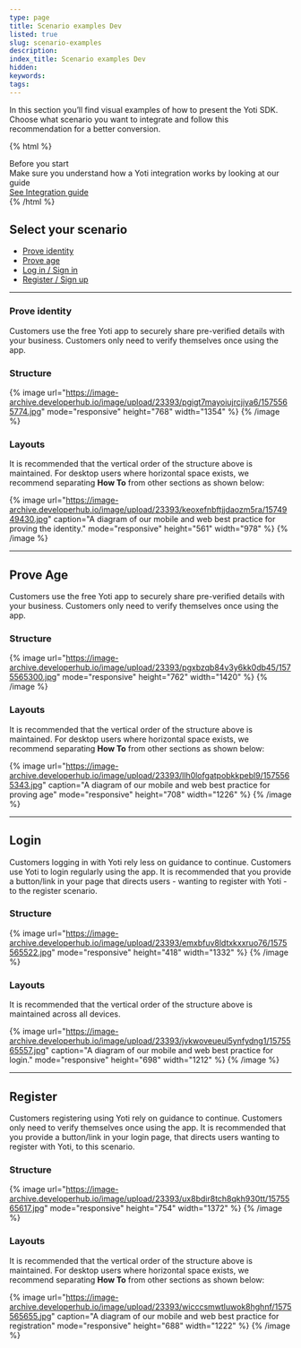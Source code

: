 ```yaml
---
type: page
title: Scenario examples Dev
listed: true
slug: scenario-examples
description: 
index_title: Scenario examples Dev
hidden: 
keywords: 
tags: 
---
```


In this section you’ll find visual examples of how to present the Yoti SDK. Choose what scenario you want to integrate and follow this recommendation for a better conversion.

{% html %}
<div class="alert-BYS">
   <div class="alert-title" id="BYS">
      Before you start
   </div>
   <div class="alert-text" >
      Make sure you understand how a Yoti integration works by looking at our guide
   </div>
   <div class="alert-links"> 
      <a  target="_self"  href="https://developers.yoti.com/yoti/technical-overview-app">See Integration guide</a>
   </div>
</div>
{% /html %}

## Select your scenario

- [Prove identity](https://developers.yoti.com/yoti/scenario-examples#prove-identity)
- [Prove age](https://developers.yoti.com/yoti/scenario-examples#prove-age)
- [Log in / Sign in](https://developers.yoti.com/yoti/scenario-examples#login)
- [Register / Sign up](https://developers.yoti.com/yoti/scenario-examples#register)

---

### Prove identity

Customers use the free Yoti app to securely share pre-verified details with your business. Customers only need to verify themselves once using the app.

### Structure

{% image url="https://image-archive.developerhub.io/image/upload/23393/pgigt7mayoiujrcjiya6/1575565774.jpg" mode="responsive" height="768" width="1354" %}
{% /image %}

### Layouts

It is recommended that the vertical order of the structure above is maintained. For desktop users where horizontal space exists, we recommend separating **How To** from other sections as shown below:

{% image url="https://image-archive.developerhub.io/image/upload/23393/keoxefnbftjjdaozm5ra/1574949430.jpg" caption="A diagram of our mobile and web best practice for proving the identity." mode="responsive" height="561" width="978" %}
{% /image %}

---

## Prove Age

Customers use the free Yoti app to securely share pre-verified details with your business. Customers only need to verify themselves once using the app.

### Structure

{% image url="https://image-archive.developerhub.io/image/upload/23393/pgxbzqb84v3y6kk0db45/1575565300.jpg" mode="responsive" height="762" width="1420" %}
{% /image %}

### Layouts

It is recommended that the vertical order of the structure above is maintained. For desktop users where horizontal space exists, we recommend separating **How To** from other sections as shown below:

{% image url="https://image-archive.developerhub.io/image/upload/23393/llh0lofgatpobkkpebl9/1575565343.jpg" caption="A diagram of our mobile and web best practice for proving age" mode="responsive" height="708" width="1226" %}
{% /image %}

---

## Login

Customers logging in with Yoti rely less on guidance to continue. Customers use Yoti to login regularly using the app. It is recommended that you provide a button/link in your page that directs users - wanting to register with Yoti - to the register scenario.

### Structure

{% image url="https://image-archive.developerhub.io/image/upload/23393/emxbfuv8ldtxkxxruo76/1575565522.jpg" mode="responsive" height="418" width="1332" %}
{% /image %}

### Layouts

It is recommended that the vertical order of the structure above is maintained across all devices.

{% image url="https://image-archive.developerhub.io/image/upload/23393/jvkwoveueul5ynfydng1/1575565557.jpg" caption="A diagram of our mobile and web best practice for login." mode="responsive" height="698" width="1212" %}
{% /image %}

---

## Register

Customers registering using Yoti rely on guidance to continue. Customers only need to verify themselves once using the app. It is recommended that you provide a button/link in your login page, that directs users wanting to register with Yoti, to this scenario.

### Structure

{% image url="https://image-archive.developerhub.io/image/upload/23393/ux8bdir8tch8qkh930tt/1575565617.jpg" mode="responsive" height="754" width="1372" %}
{% /image %}

### Layouts

It is recommended that the vertical order of the structure above is maintained. For desktop users where horizontal space exists, we recommend separating **How To** from other sections as shown below:

{% image url="https://image-archive.developerhub.io/image/upload/23393/wicccsmwtluwok8hghnf/1575565655.jpg" caption="A diagram of our mobile and web best practice for registration" mode="responsive" height="688" width="1222" %}
{% /image %}